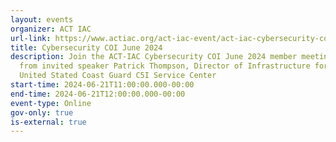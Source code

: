 ```yaml
---
layout: events
organizer: ACT IAC
url-link: https://www.actiac.org/act-iac-event/act-iac-cybersecurity-coi-june-2024
title: Cybersecurity COI June 2024
description: Join the ACT-IAC Cybersecurity COI June 2024 member meeting to hear
  from invited speaker Patrick Thompson, Director of Infrastructure for the
  United Stated Coast Guard C5I Service Center
start-time: 2024-06-21T11:00:00.000-00:00
end-time: 2024-06-21T12:00:00.000-00:00
event-type: Online
gov-only: true
is-external: true
---
```

